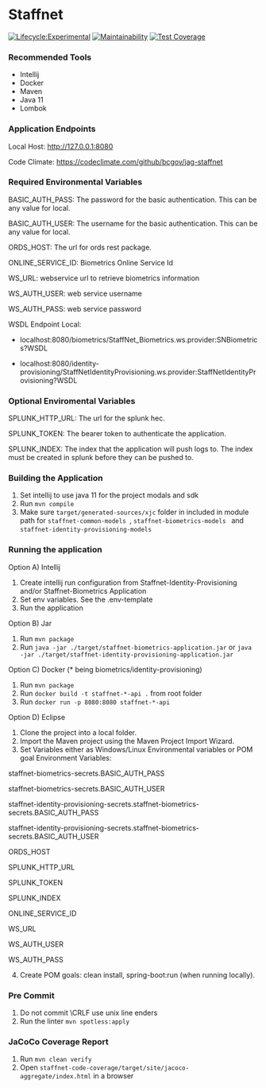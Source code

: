 # Staffnet

[![Lifecycle:Experimental](https://img.shields.io/badge/Lifecycle-Stable-97ca00)](https://github.com/bcgov/jag-staffnet)
[![Maintainability](https://api.codeclimate.com/v1/badges/a492f352f279a2d1621e/maintainability)](https://codeclimate.com/github/bcgov/jag-staffnet/maintainability)
[![Test Coverage](https://api.codeclimate.com/v1/badges/a492f352f279a2d1621e/test_coverage)](https://codeclimate.com/github/bcgov/jag-staffnet/test_coverage)

### Recommended Tools
* Intellij
* Docker
* Maven
* Java 11
* Lombok

### Application Endpoints

Local Host: http://127.0.0.1:8080

Code Climate: https://codeclimate.com/github/bcgov/jag-staffnet

### Required Environmental Variables

BASIC_AUTH_PASS: The password for the basic authentication. This can be any value for local.

BASIC_AUTH_USER: The username for the basic authentication. This can be any value for local.

ORDS_HOST: The url for ords rest package.

ONLINE_SERVICE_ID: Biometrics Online Service Id

WS_URL: webservice url to retrieve biometrics information

WS_AUTH_USER: web service username

WS_AUTH_PASS: web service password

WSDL Endpoint Local:
* localhost:8080/biometrics/StaffNet_Biometrics.ws.provider:SNBiometrics?WSDL

* localhost:8080/identity-provisioning/StaffNetIdentityProvisioning.ws.provider:StaffNetIdentityProvisioning?WSDL

### Optional Enviromental Variables
SPLUNK_HTTP_URL: The url for the splunk hec.

SPLUNK_TOKEN: The bearer token to authenticate the application.

SPLUNK_INDEX: The index that the application will push logs to. The index must be created in splunk
before they can be pushed to.

### Building the Application
1) Set intellij to use java 11 for the project modals and sdk
2) Run ``mvn compile``
3) Make sure ```target/generated-sources/xjc``` folder in included in module path for
```staffnet-common-models ```, ```staffnet-biometrics-models ```  and ```staffnet-identity-provisioning-models ```


### Running the application
Option A) Intellij
1) Create intellij run configuration from Staffnet-Identity-Provisioning and/or Staffnet-Biometrics Application
2) Set env variables. See the .env-template
3) Run the application

Option B) Jar
1) Run ```mvn package```
2) Run ```java -jar ./target/staffnet-biometrics-application.jar``` or ```java -jar ./target/staffnet-identity-provisioning-application.jar```

Option C) Docker (* being biometrics/identity-provisioning)
1) Run ```mvn package```
2) Run ```docker build -t staffnet-*-api .``` from root folder
3) Run ```docker run -p 8080:8080 staffnet-*-api```

Option D) Eclipse
1) Clone the project into a local folder.
2) Import the Maven project using the Maven Project Import Wizard.
3) Set Variables either as Windows/Linux Environmental variables or POM goal Environment Variables:

staffnet-biometrics-secrets.BASIC_AUTH_PASS

staffnet-biometrics-secrets.BASIC_AUTH_USER

staffnet-identity-provisioning-secrets.staffnet-biometrics-secrets.BASIC_AUTH_PASS

staffnet-identity-provisioning-secrets.staffnet-biometrics-secrets.BASIC_AUTH_USER

ORDS_HOST

SPLUNK_HTTP_URL

SPLUNK_TOKEN

SPLUNK_INDEX

ONLINE_SERVICE_ID

WS_URL

WS_AUTH_USER

WS_AUTH_PASS

4) Create POM goals: clean install, spring-boot:run  (when running locally).

### Pre Commit
1) Do not commit \CRLF use unix line enders
2) Run the linter ```mvn spotless:apply```

### JaCoCo Coverage Report
1) Run ```mvn clean verify```
2) Open ```staffnet-code-coverage/target/site/jacoco-aggregate/index.html``` in a browser
